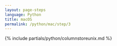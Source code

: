 ```yaml
---
layout: page-steps
language: Python
title: macOS
permalink: /python/mac/step/3
---
```


{% include partials/python/columnstoreunix.md %}
